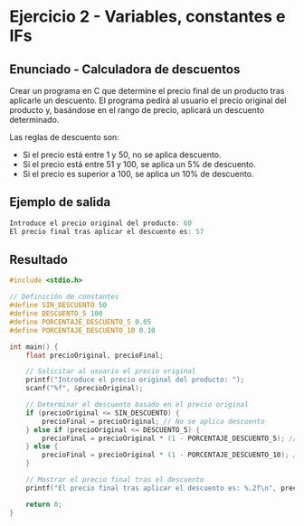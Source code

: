 # Ejercicio 2 - Variables, constantes e IFs

## Enunciado - Calculadora de descuentos

Crear un programa en C que determine el precio final de un producto tras aplicarle un descuento. El programa pedirá al usuario el precio original del producto y, basándose en el rango de precio, aplicará un descuento determinado.

Las reglas de descuento son:

- Si el precio está entre 1 y 50, no se aplica descuento.
- Si el precio está entre 51 y 100, se aplica un 5% de descuento.
- Si el precio es superior a 100, se aplica un 10% de descuento.

## Ejemplo de salida

~~~c
Introduce el precio original del producto: 60
El precio final tras aplicar el descuento es: 57
~~~

## Resultado

~~~c
#include <stdio.h>

// Definición de constantes
#define SIN_DESCUENTO 50
#define DESCUENTO_5 100
#define PORCENTAJE_DESCUENTO_5 0.05
#define PORCENTAJE_DESCUENTO_10 0.10

int main() {
    float precioOriginal, precioFinal;

    // Solicitar al usuario el precio original
    printf("Introduce el precio original del producto: ");
    scanf("%f", &precioOriginal);

    // Determinar el descuento basado en el precio original
    if (precioOriginal <= SIN_DESCUENTO) {
        precioFinal = precioOriginal; // No se aplica descuento
    } else if (precioOriginal <= DESCUENTO_5) {
        precioFinal = precioOriginal * (1 - PORCENTAJE_DESCUENTO_5); // 5% de descuento
    } else {
        precioFinal = precioOriginal * (1 - PORCENTAJE_DESCUENTO_10); // 10% de descuento
    }

    // Mostrar el precio final tras el descuento
    printf("El precio final tras aplicar el descuento es: %.2f\n", precioFinal);

    return 0;
}
~~~
